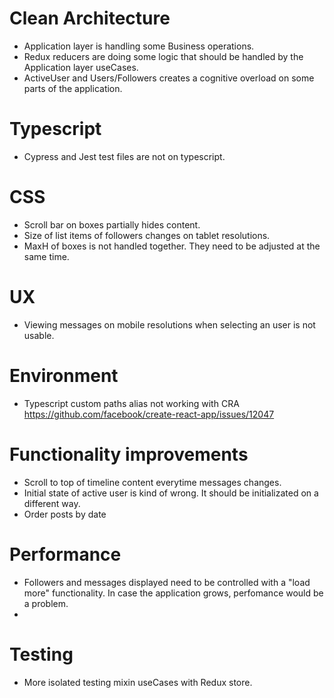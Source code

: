 # Clean Architecture

- Application layer is handling some Business operations.
- Redux reducers are doing some logic that should be handled by the Application layer useCases.
- ActiveUser and Users/Followers creates a cognitive overload on some parts of the application.

# Typescript

- Cypress and Jest test files are not on typescript.

# CSS

- Scroll bar on boxes partially hides content.
- Size of list items of followers changes on tablet resolutions.
- MaxH of boxes is not handled together. They need to be adjusted at the same time.

# UX

- Viewing messages on mobile resolutions when selecting an user is not usable.

# Environment

- Typescript custom paths alias not working with CRA https://github.com/facebook/create-react-app/issues/12047

# Functionality improvements

- Scroll to top of timeline content everytime messages changes.
- Initial state of active user is kind of wrong. It should be initializated on a different way.
- Order posts by date

# Performance

- Followers and messages displayed need to be controlled with a "load more" functionality. In case the application grows, perfomance would be a problem.
-

# Testing

- More isolated testing mixin useCases with Redux store.
